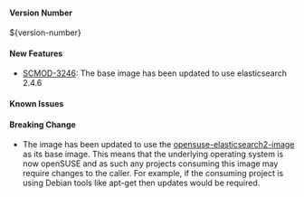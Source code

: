 
#### Version Number
${version-number}

#### New Features
- [SCMOD-3246](https://jira.autonomy.com/browse/SCMOD-3246): The base image has been updated to use elasticsearch 2.4.6
#### Known Issues

#### Breaking Change
- The image has been updated to use the [opensuse-elasticsearch2-image](https://github.com/CAFapi/opensuse-elasticsearch2-image) as its base image. This means that the underlying operating system is now openSUSE and as such any projects consuming this image may require changes to the caller. For example, if the consuming project is using Debian tools like apt-get then updates would be required.